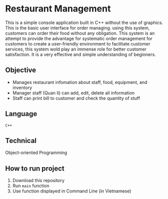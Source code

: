 # Restaurant Management
This is a simple console application built in C++ without the use of graphics. This is the basic user interface for order managing. using this system, customers can order their food without any obligation. This system is an attempt to provide the advantage for systematic order management for customers to create a user-friendly environment to facilitate customer services, this system wold play an immense role for better customer satisfaction. It is a very effective and simple understanding of beginners.

## Objective
- Manages restaurant infomation about staff, food, equipment, and inventory
- Manager staff (Quan li) can add, edit, delete all information
- Staff can print bill to customer and check the quantity of stuff

## Language
`C++`

## Technical
Object-oriented Programming

## How to run project
1. Download this repository
2. Run `main` function
3. Use function displayed in Command Line (in Vietnamese)
